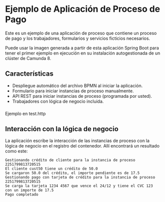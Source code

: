 # Ejemplo de Aplicación de Proceso de Pago

Este es un ejemplo de una aplicación de proceso que contiene un proceso de pago y los trabajadores, formularios y servicios ficticios necesarios.

Puede usar la imagen generada a partir de esta aplicación Spring Boot para tener el primer ejemplo en ejecución en su instalación autogestionada de un clúster de Camunda 8.

## Características

- Despliegue automático del archivo BPMN al iniciar la aplicación.
- Formulario para iniciar instancias de proceso manualmente.
- API REST para iniciar instancias de proceso (programada por usted).
- Trabajadores con lógica de negocio incluida.

###
Ejemplo en test.http

## Interacción con la lógica de negocio

La aplicación escribe la interacción de las instancias de proceso con la lógica de negocio en el registro del contenedor. Allí encontrará un resultado como este:

```
Gestionando crédito de cliente para la instancia de proceso 2251799813720515
El cliente cust50 tiene un crédito de 50.0
Se cargaron 50.0 del crédito, el importe pendiente es de 17.5
Gestionando pago con tarjeta de crédito para la instancia de proceso 2251799813720515
Se carga la tarjeta 1234 4567 que vence el 24/12 y tiene el CVC 123 con un importe de 17.5
Pago completado
```
